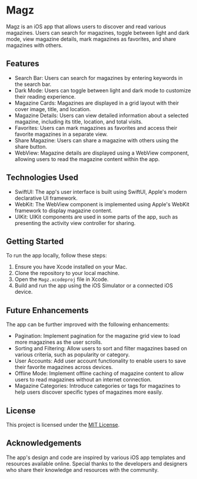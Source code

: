 # Magz

Magz is an iOS app that allows users to discover and read various magazines. Users can search for magazines, toggle between light and dark mode, view magazine details, mark magazines as favorites, and share magazines with others.

## Features

- Search Bar: Users can search for magazines by entering keywords in the search bar.
- Dark Mode: Users can toggle between light and dark mode to customize their reading experience.
- Magazine Cards: Magazines are displayed in a grid layout with their cover image, title, and location.
- Magazine Details: Users can view detailed information about a selected magazine, including its title, location, and total visits.
- Favorites: Users can mark magazines as favorites and access their favorite magazines in a separate view.
- Share Magazine: Users can share a magazine with others using the share button.
- WebView: Magazine details are displayed using a WebView component, allowing users to read the magazine content within the app.



## Technologies Used

- SwiftUI: The app's user interface is built using SwiftUI, Apple's modern declarative UI framework.
- WebKit: The WebView component is implemented using Apple's WebKit framework to display magazine content.
- UIKit: UIKit components are used in some parts of the app, such as presenting the activity view controller for sharing.

## Getting Started

To run the app locally, follow these steps:

1. Ensure you have Xcode installed on your Mac.
2. Clone the repository to your local machine.
3. Open the `Magz.xcodeproj` file in Xcode.
4. Build and run the app using the iOS Simulator or a connected iOS device.

## Future Enhancements

The app can be further improved with the following enhancements:

- Pagination: Implement pagination for the magazine grid view to load more magazines as the user scrolls.
- Sorting and Filtering: Allow users to sort and filter magazines based on various criteria, such as popularity or category.
- User Accounts: Add user account functionality to enable users to save their favorite magazines across devices.
- Offline Mode: Implement offline caching of magazine content to allow users to read magazines without an internet connection.
- Magazine Categories: Introduce categories or tags for magazines to help users discover specific types of magazines more easily.

## License

This project is licensed under the [MIT License](LICENSE).

## Acknowledgements

The app's design and code are inspired by various iOS app templates and resources available online. Special thanks to the developers and designers who share their knowledge and resources with the community.
